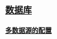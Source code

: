 # [数据库](./DATASOURCE.md)

## [多数据源的配置](https://app.yinxiang.com/Home.action?login=true#n=46962cf5-4516-40ee-9206-6294bfa6762e&s=s51&ses=4&sh=2&sds=5&)

